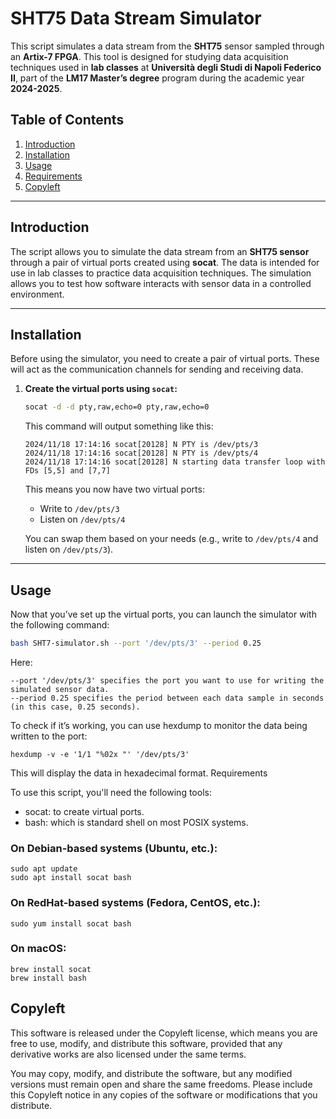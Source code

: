 # SHT75 Data Stream Simulator

This script simulates a data stream from the **SHT75** sensor sampled through an **Artix-7 FPGA**. This tool is designed for studying data acquisition techniques used in **lab classes** at **Università degli Studi di Napoli Federico II**, part of the **LM17 Master’s degree** program during the academic year **2024-2025**.

## Table of Contents

1. [Introduction](#introduction)
2. [Installation](#installation)
3. [Usage](#usage)
4. [Requirements](#requirements)
5. [Copyleft](#copyleft)

---

## Introduction

The script allows you to simulate the data stream from an **SHT75 sensor** through a pair of virtual ports created using **socat**. The data is intended for use in lab classes to practice data acquisition techniques. The simulation allows you to test how software interacts with sensor data in a controlled environment.

---

## Installation

Before using the simulator, you need to create a pair of virtual ports. These will act as the communication channels for sending and receiving data.

1. **Create the virtual ports using `socat`:**

    ```bash
    socat -d -d pty,raw,echo=0 pty,raw,echo=0
    ```

    This command will output something like this:

    ```
    2024/11/18 17:14:16 socat[20128] N PTY is /dev/pts/3
    2024/11/18 17:14:16 socat[20128] N PTY is /dev/pts/4
    2024/11/18 17:14:16 socat[20128] N starting data transfer loop with FDs [5,5] and [7,7]
    ```

    This means you now have two virtual ports:
    - Write to `/dev/pts/3`
    - Listen on `/dev/pts/4`

    You can swap them based on your needs (e.g., write to `/dev/pts/4` and listen on `/dev/pts/3`).

---

## Usage

Now that you’ve set up the virtual ports, you can launch the simulator with the following command:

```bash
bash SHT7-simulator.sh --port '/dev/pts/3' --period 0.25
```
Here:

    --port '/dev/pts/3' specifies the port you want to use for writing the simulated sensor data.
    --period 0.25 specifies the period between each data sample in seconds (in this case, 0.25 seconds).

To check if it’s working, you can use hexdump to monitor the data being written to the port:

    hexdump -v -e '1/1 "%02x "' '/dev/pts/3'

This will display the data in hexadecimal format.
Requirements

To use this script, you'll need the following tools:

- socat: to create virtual ports.
- bash: which is standard shell on most POSIX systems.

### On Debian-based systems (Ubuntu, etc.):
```
sudo apt update
sudo apt install socat bash
```
### On RedHat-based systems (Fedora, CentOS, etc.):
```
sudo yum install socat bash
```
### On macOS:
```
brew install socat
brew install bash
```

## Copyleft

This software is released under the Copyleft license, which means you are free to use, modify, and distribute this software, provided that any derivative works are also licensed under the same terms.

You may copy, modify, and distribute the software, but any modified versions must remain open and share the same freedoms.
Please include this Copyleft notice in any copies of the software or modifications that you distribute.

